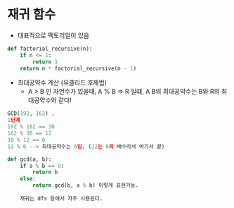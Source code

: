 # 재귀 함수

- 대표적으로 팩토리얼이 있음

```python
def factorial_recursive(n):
    if n <= 1:
        return 1
   	return n * factorial_recursive(n - 1)

```



- 최대공약수 계산 (유클리드 호제법)
  - A > B 인 자연수가 있을때, A % B => R 일떄, A B의 최대공약수는 B와 R의 최대공약수와 같다!

```python
GCD(192, 162) .
1단계
192 % 162 == 30
162 % 30 == 12
30 % 12 == 6
12 % 6 --> 최대공약수는 6임. (12는 6의 배수라서 여기서 끝)

def gcd(a, b):
    if a % b == 0:
        return b
    else:
        return gcd(b, a % b) 이렇게 표현가능.
    
  	재귀는 dfs 등에서 자주 사용된다.
```